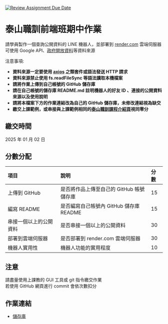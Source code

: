 [![Review Assignment Due Date](https://classroom.github.com/assets/deadline-readme-button-22041afd0340ce965d47ae6ef1cefeee28c7c493a6346c4f15d667ab976d596c.svg)](https://classroom.github.com/a/I8mlcqjs)
# 泰山職訓前端班期中作業
請學員製作⼀個查詢公開資料的 LINE 機器⼈，並部署到 [render.com](https://render.com/) 雲端伺服器  
可使⽤ Google API、[政府開放資料](https://data.gov.tw/)等資料來源  

注意事項:
- **資料來源一定要使用 [axios](https://github.com/axios/axios) 之類套件或語法發送 HTTP 請求**
- **資料來源禁止使用 fs.readFileSync 等語法讀取本機檔案**
- **請將作業上傳到自己帳號的 GitHub 儲存庫**  
- **請在自己帳號的儲存庫 README.md 註明機器⼈的好友 ID 、連接的公開資料來源以及使⽤說明**  
- **請將本檔案下方的作業連結改為自己的 GitHub 儲存庫，未修改連結視為缺交**  
- **繳交上課範例，或串接與上課範例相同的[泰山職訓課程介紹頁](https://wdaweb.github.io/)視同零分**

## 繳交時間
2025 年 01 月 02 日

## 分數分配
|項⽬|說明|分數|
|:---|:---|:---|
|上傳到 GitHub|是否將作品上傳⾄自己的 GitHub 帳號儲存庫|15|
|編寫 README|是否編寫自己帳號內 GitHub 儲存庫 README|15|
|串接⼀個以上的公開資料|是否串接⼀個以上的公開資料|30|
|部署到雲端伺服器|是否部署到 render.com 雲端伺服器|30|
|機器⼈實⽤性|機器⼈功能的實⽤程度|10|

## 注意
請盡量使用上課教的 GUI 工具或 git 指令繳交作業  
若使用 GitHub 網頁進行 commit 會依次數扣分

## 作業連結
- [儲存庫](https://github.com/)
